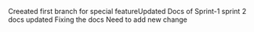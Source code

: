 Creeated first branch for special featureUpdated Docs of Sprint-1
sprint 2 docs updated
Fixing the docs
Need to add new change
